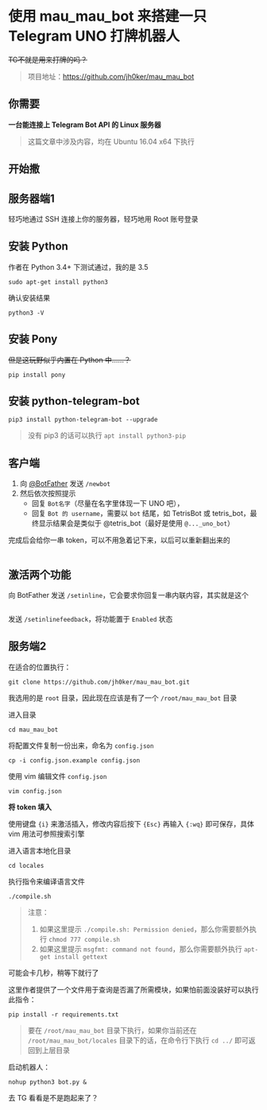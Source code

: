 <html
prefix="og: http://ogp.me/ns#"><head>
 <script src="https://www.googletagmanager.com/gtag/js?id=G-5RRTV6RMKC"></script> <script>window.dataLayer=window.dataLayer||[];function gtag(){dataLayer.push(arguments)}
gtag('js',new Date());gtag('config','G-5RRTV6RMKC')</script> <meta
charset="UTF-8"><meta
name="viewport" content="width=device-width, initial-scale=1"><link
rel="stylesheet" href="https://jakting.com/wp-content/themes/HourglassTwins/style.css"><link
rel="shortcut icon" href="https://jakting.com/wp-content/themes/HourglassTwins/favicon.ico"/><link
rel="stylesheet" href="https://jakting.com/wp-content/themes/HourglassTwins/resource/css/all.min.css"><link
rel="profile" href="http://gmpg.org/xfn/11"><link
rel="stylesheet" href="https://jakting.com/wp-content/themes/HourglassTwins/resource/css/jquery.fancybox.min.css"> <script src="https://jakting.com/wp-content/themes/HourglassTwins/resource/js/jquery.min.js"></script> <script src="https://jakting.com/wp-content/themes/HourglassTwins/resource/js/all.js"></script> <meta
property="og:title" name="title" content="使用 mau_mau_bot 来搭建一只 Telegram UNO 打牌机器人"/><meta
property="og:description" content="<p>TG不就是用来打牌的吗？ 项目地址：https://github.com/jh0ker/mau_mau_bot 你需要 一台能连接上 Telegram Bot API 的 Linux 服务器 这篇文章中涉及内 &hellip;</p>
"/><link
href="https://fonts.googleapis.com/css2?family=Noto+Serif+SC:wght@400;700&display=swap" rel="stylesheet"><title>使用 mau_mau_bot 来搭建一只 Telegram UNO 打牌机器人</title><meta
name='robots' content='max-image-preview:large' /><link
rel='stylesheet' id='wpo_min-header-0-css'  href='https://jakting.com/wp-content/cache/wpo-minify/1618241106/assets/wpo-minify-header-8e8913a9.min.css' type='text/css' media='all' /><link
rel="canonical" href="https://jakting.com/archives/telegram-uno-bot.html" /><link
rel="alternate" type="application/json+oembed" href="https://jakting.com/wp-json/oembed/1.0/embed?url=https%3A%2F%2Fjakting.com%2Farchives%2Ftelegram-uno-bot.html" /><link
rel="alternate" type="text/xml+oembed" href="https://jakting.com/wp-json/oembed/1.0/embed?url=https%3A%2F%2Fjakting.com%2Farchives%2Ftelegram-uno-bot.html&#038;format=xml" /></head><body
class="post-template-default single single-post postid-246 single-format-standard">
<div
id="content"><div
id="primary"><main
id="main"><div
class="post-title"><h1>使用 mau_mau_bot 来搭建一只 Telegram UNO 打牌机器人</h1></div>
<article
id="post-246" class="post-246 post type-post status-publish format-standard hentry category-3 tag-telegram"><div
class="post-content"><p><del>TG不就是用来打牌的吗？</del></p><blockquote><p>项目地址：<a
href="https://github.com/jh0ker/mau_mau_bot">https://github.com/jh0ker/mau_mau_bot</a></p></blockquote><h1>你需要</h1><p><strong>一台能连接上 Telegram Bot API 的 Linux 服务器</strong></p><blockquote><p>这篇文章中涉及内容，均在 Ubuntu 16.04 x64 下执行</p></blockquote><h1>开始撒</h1><h2 id="title-1">服务器端1</h2><p>轻巧地通过 SSH 连接上你的服务器，轻巧地用 Root 账号登录</p><h2 id="title-2">安装 Python</h2><p>作者在 Python 3.4+ 下测试通过，我的是 3.5</p><pre><code class="language-bash">sudo apt-get install python3</code></pre><p>确认安装结果</p><pre><code class="language-bash">python3 -V</code></pre><h2 id="title-3">安装 Pony</h2><p><del>但是这玩野似乎内置在 Python 中……？</del></p><pre><code class="language-bash">pip install pony</code></pre><h2 id="title-4">安装 python-telegram-bot</h2><pre><code class="language-bash">pip3 install python-telegram-bot --upgrade</code></pre><blockquote><p>没有 pip3 的话可以执行 <code>apt install python3-pip</code></p></blockquote><h1>客户端</h1><ol><li>向 <a
href="http://telegram.me/BotFather">@BotFather</a> 发送 <code>/newbot</code></li><li>然后依次按照提示<ul><li>回复 <code>Bot名字</code>（尽量在名字里体现一下 UNO 吧），</li><li>回复 <code>Bot 的 username</code>，需要以 <code>bot</code> 结尾，如 TetrisBot 或 tetris_bot，最终显示结果会是类似于 @tetris_bot（最好是使用 <code>@..._uno_bot</code>）</li></ul></li></ol><p>完成后会给你一串 token，可以不用急着记下来，以后可以重新翻出来的</p><p><a
href="https://jakting.com/wp-content/uploads/2019/08/2019082613122485.jpg" data-fancybox="images" data-fancybox="images"><img
src="https://jakting.com/wp-content/uploads/2019/08/2019082613122485.jpg" alt="" /></a></p><h2 id="title-5">激活两个功能</h2><p>向 BotFather 发送 <code>/setinline</code>，它会要求你回复一串内联内容，其实就是这个</p><p><a
href="https://jakting.com/wp-content/uploads/2019/08/2019082613125995.jpg" data-fancybox="images" data-fancybox="images"><img
src="https://jakting.com/wp-content/uploads/2019/08/2019082613125995.jpg" alt="" /></a></p><p>发送 <code>/setinlinefeedback</code>，将功能置于 <code>Enabled</code> 状态</p><h1>服务端2</h1><p>在适合的位置执行：</p><pre><code class="language-bash">git clone https://github.com/jh0ker/mau_mau_bot.git</code></pre><p>我选用的是 <code>root</code> 目录，因此现在应该是有了一个 <code>/root/mau_mau_bot</code> 目录</p><p>进入目录</p><pre><code class="language-bash">cd mau_mau_bot</code></pre><p>将配置文件复制一份出来，命名为 <code>config.json</code></p><pre><code class="language-bash">cp -i config.json.example config.json</code></pre><p>使用 vim 编辑文件 <code>config.json</code></p><pre><code class="language-bash">vim config.json</code></pre><p><strong>将 token 填入</strong></p><p>使用键盘 <code>{i}</code> 来激活插入，修改内容后按下 <code>{Esc}</code> 再输入 <code>{:wq}</code> 即可保存，具体 vim 用法可参照搜索引擎</p><p>进入语言本地化目录</p><pre><code class="language-bash">cd locales</code></pre><p>执行指令来编译语言文件</p><pre><code class="language-bash">./compile.sh</code></pre><blockquote><p>注意：</p><ol><li>如果这里提示 <code>./compile.sh: Permission denied</code>，那么你需要额外执行 <code>chmod 777 compile.sh</code></li><li>如果这里提示 <code>msgfmt: command not found</code>，那么你需要额外执行 <code>apt-get install gettext</code></li></ol></blockquote><p>可能会卡几秒，稍等下就行了</p><p>这里作者提供了一个文件用于查询是否漏了所需模块，如果怕前面没装好可以执行此指令：</p><pre><code class="language-bash">pip install -r requirements.txt</code></pre><blockquote><p>要在 <code>/root/mau_mau_bot</code> 目录下执行，如果你当前还在 <code>/root/mau_mau_bot/locales</code> 目录下的话，在命令行下执行 <code>cd ../</code> 即可返回到上层目录</p></blockquote><p>启动机器人：</p><pre><code class="language-bash">nohup python3 bot.py &amp;</code></pre><p>去 TG 看看是不是跑起来了？</p></div><div
class="post-tags">

</a></p></footer></div> <script src="https://jakting.com/wp-content/themes/HourglassTwins/resource/js/jquery.fancybox.min.js"></script> <script type='text/javascript' id='wpo_min-footer-0-js-extra'>var ajaxcomment={"ajax_url":"https:\/\/jakting.com\/wp-admin\/admin-ajax.php","order":"asc","formpostion":"bottom"}</script> <script type='text/javascript' src='https://jakting.com/wp-content/cache/wpo-minify/1618241106/assets/wpo-minify-footer-e1010d22.min.js' id='wpo_min-footer-0-js'></script> </body></html>
<!-- Cached by WP-Optimize - https://getwpo.com - Last modified: Thu, 22 Apr 2021 08:22:26 GMT -->
